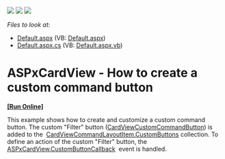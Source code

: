 <!-- default badges list -->
![](https://img.shields.io/endpoint?url=https://codecentral.devexpress.com/api/v1/VersionRange/128530122/15.1.6%2B)
[![](https://img.shields.io/badge/Open_in_DevExpress_Support_Center-FF7200?style=flat-square&logo=DevExpress&logoColor=white)](https://supportcenter.devexpress.com/ticket/details/T285501)
[![](https://img.shields.io/badge/📖_How_to_use_DevExpress_Examples-e9f6fc?style=flat-square)](https://docs.devexpress.com/GeneralInformation/403183)
<!-- default badges end -->
<!-- default file list -->
*Files to look at*:

* [Default.aspx](./CS/Default.aspx) (VB: [Default.aspx](./VB/Default.aspx))
* [Default.aspx.cs](./CS/Default.aspx.cs) (VB: [Default.aspx.vb](./VB/Default.aspx.vb))
<!-- default file list end -->
# ASPxCardView - How to create a custom command button
<!-- run online -->
**[[Run Online]](https://codecentral.devexpress.com/t285501/)**
<!-- run online end -->


<p>This example shows how to create and customize a custom command button. The custom "Filter" button (<a href="https://documentation.devexpress.com/#aspnet/clsDevExpressWebCardViewCustomCommandButtontopic">CardViewCustomCommandButton</a>) is added to the  <a href="https://documentation.devexpress.com/#aspnet/DevExpressWebCardViewCommandLayoutItem_CustomButtonstopic">CardViewCommandLayoutItem.CustomButtons</a> collection. To define an action of the custom "Filter" button, the <a href="https://documentation.devexpress.com/#AspNet/DevExpressWebASPxCardView_CustomButtonCallbacktopic">ASPxCardView.CustomButtonCallback</a>  event is handled.</p>

<br/>



